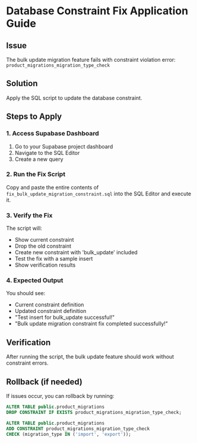 # Database Constraint Fix Application Guide

## Issue
The bulk update migration feature fails with constraint violation error: `product_migrations_migration_type_check`

## Solution
Apply the SQL script to update the database constraint.

## Steps to Apply

### 1. Access Supabase Dashboard
1. Go to your Supabase project dashboard
2. Navigate to the SQL Editor
3. Create a new query

### 2. Run the Fix Script
Copy and paste the entire contents of `fix_bulk_update_migration_constraint.sql` into the SQL Editor and execute it.

### 3. Verify the Fix
The script will:
- Show current constraint
- Drop the old constraint
- Create new constraint with 'bulk_update' included
- Test the fix with a sample insert
- Show verification results

### 4. Expected Output
You should see:
- Current constraint definition
- Updated constraint definition
- "Test insert for bulk_update successful!"
- "Bulk update migration constraint fix completed successfully!"

## Verification
After running the script, the bulk update feature should work without constraint errors.

## Rollback (if needed)
If issues occur, you can rollback by running:
```sql
ALTER TABLE public.product_migrations 
DROP CONSTRAINT IF EXISTS product_migrations_migration_type_check;

ALTER TABLE public.product_migrations 
ADD CONSTRAINT product_migrations_migration_type_check 
CHECK (migration_type IN ('import', 'export'));
```
